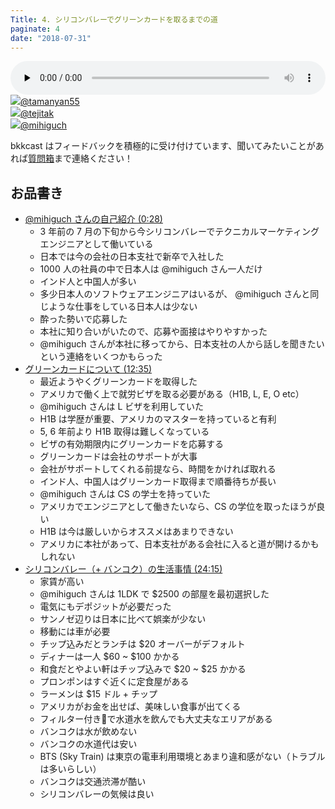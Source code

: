 ```yaml
---
Title: 4. シリコンバレーでグリーンカードを取るまでの道
paginate: 4
date: "2018-07-31"
---
```


<div class="media-wrapper">
  <audio id="player" preload="none" controls style="width:100%;">
      <source src="/mp3/20180731.mp3" type="audio/mp3">
  </audio>
</div>

<div class="presenter-container">
  <div class="presenter-item">
    <a href="https://twitter.com/tamanyan55" target="_blank"><img class="icon" src="https://pbs.twimg.com/profile_images/712212594396778497/BqOVpfAj_400x400.jpg"><span>@tamanyan55</span></a>
  </div>
  <div class="presenter-item">
    <a href="https://twitter.com/tejitak" target="_blank"><img class="icon" src="https://pbs.twimg.com/profile_images/962982531938246656/wGmx7qIC_400x400.jpg"><span>@tejitak</span></a>
  </div>
  <div class="presenter-item">
    <a href="https://twitter.com/mihiguch" target="_blank"><img class="icon" src="https://pbs.twimg.com/profile_images/616129382411730944/KWJdiA9X_400x400.jpg"><span>@mihiguch </span></a>
  </div>
</div>

bkkcast はフィードバックを積極的に受け付けています、聞いてみたいことがあれば<a class="notice" href="https://peing.net/ja/bkkcast" target="_blank">質問箱</a>まで連絡ください！

## お品書き

- <a class="jump" href="#28">@mihiguch さんの自己紹介 (0:28)</a>
  - 3 年前の 7 月の下旬から今シリコンバレーでテクニカルマーケティングエンジニアとして働いている
  - 日本では今の会社の日本支社で新卒で入社した
  - 1000 人の社員の中で日本人は @mihiguch さん一人だけ
  - インド人と中国人が多い
  - 多少日本人のソフトウェアエンジニアはいるが、 @mihiguch さんと同じような仕事をしている日本人は少ない
  - 酔った勢いで応募した
  - 本社に知り合いがいたので、応募や面接はやりやすかった
  - @mihiguch さんが本社に移ってから、日本支社の人から話しを聞きたいという連絡をいくつかもらった
- <a class="jump" href="#755">グリーンカードについて (12:35)</a>
  - 最近ようやくグリーンカードを取得した
  - アメリカで働く上で就労ビザを取る必要がある（H1B, L, E, O etc）
  - @mihiguch さんは L ビザを利用していた
  - H1B は学歴が重要、アメリカのマスターを持っていると有利
  - 5, 6 年前より H1B 取得は難しくなっている
  - ビザの有効期限内にグリーンカードを応募する
  - グリーンカードは会社のサポートが大事
  - 会社がサポートしてくれる前提なら、時間をかければ取れる
  - インド人、中国人はグリーンカード取得まで順番待ちが長い
  - @mihiguch さんは CS の学士を持っていた
  - アメリカでエンジニアとして働きたいなら、CS の学位を取ったほうが良い
  - H1B は今は厳しいからオススメはあまりできない
  - アメリカに本社があって、日本支社がある会社に入ると道が開けるかもしれない
- <a class="jump" href="#1455">シリコンバレー（+ バンコク）の生活事情 (24:15)</a>
  - 家賃が高い
  - @mihiguch さんは 1LDK で $2500 の部屋を最初選択した
  - 電気にもデポジットが必要だった
  - サンノゼ辺りは日本に比べて娯楽が少ない 
  - 移動には車が必要
  - チップ込みだとランチは $20 オーバーがデフォルト
  - ディナーは一人 $60 ~ $100 かかる
  - 和食だとやよい軒はチップ込みで $20 ~ $25 かかる
  - プロンポンはすぐ近くに定食屋がある
  - ラーメンは $15 ドル + チップ
  - アメリカがお金を出せば、美味しい食事が出てくる
  - フィルター付きで水道水を飲んでも大丈夫なエリアがある
  - バンコクは水が飲めない
  - バンコクの水道代は安い
  - BTS (Sky Train) は東京の電車利用環境とあまり違和感がない（トラブルは多いらしい）
  - バンコクは交通渋滞が酷い
  - シリコンバレーの気候は良い
